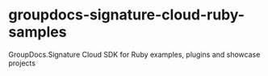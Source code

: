 # groupdocs-signature-cloud-ruby-samples
GroupDocs.Signature Cloud SDK for Ruby examples, plugins and showcase projects
